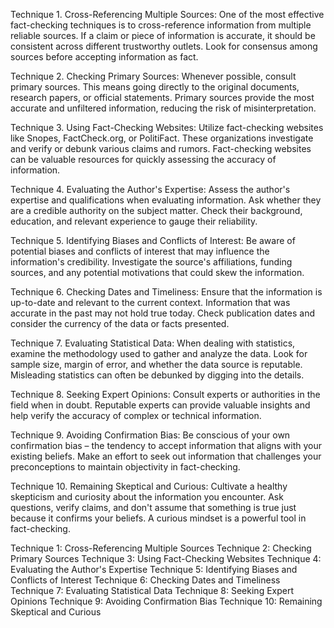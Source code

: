 Technique 1. Cross-Referencing Multiple Sources: One of the most effective fact-checking techniques is to cross-reference information from multiple reliable sources. If a claim or piece of information is accurate, it should be consistent across different trustworthy outlets. Look for consensus among sources before accepting information as fact.

Technique 2. Checking Primary Sources: Whenever possible, consult primary sources. This means going directly to the original documents, research papers, or official statements. Primary sources provide the most accurate and unfiltered information, reducing the risk of misinterpretation.

Technique 3. Using Fact-Checking Websites: Utilize fact-checking websites like Snopes, FactCheck.org, or PolitiFact. These organizations investigate and verify or debunk various claims and rumors. Fact-checking websites can be valuable resources for quickly assessing the accuracy of information.

Technique 4. Evaluating the Author's Expertise: Assess the author's expertise and qualifications when evaluating information. Ask whether they are a credible authority on the subject matter. Check their background, education, and relevant experience to gauge their reliability.

Technique 5. Identifying Biases and Conflicts of Interest: Be aware of potential biases and conflicts of interest that may influence the information's credibility. Investigate the source's affiliations, funding sources, and any potential motivations that could skew the information.

Technique 6. Checking Dates and Timeliness: Ensure that the information is up-to-date and relevant to the current context. Information that was accurate in the past may not hold true today. Check publication dates and consider the currency of the data or facts presented.

Technique 7. Evaluating Statistical Data: When dealing with statistics, examine the methodology used to gather and analyze the data. Look for sample size, margin of error, and whether the data source is reputable. Misleading statistics can often be debunked by digging into the details.

Technique 8. Seeking Expert Opinions: Consult experts or authorities in the field when in doubt. Reputable experts can provide valuable insights and help verify the accuracy of complex or technical information.

Technique 9. Avoiding Confirmation Bias: Be conscious of your own confirmation bias – the tendency to accept information that aligns with your existing beliefs. Make an effort to seek out information that challenges your preconceptions to maintain objectivity in fact-checking.

Technique 10. Remaining Skeptical and Curious: Cultivate a healthy skepticism and curiosity about the information you encounter. Ask questions, verify claims, and don't assume that something is true just because it confirms your beliefs. A curious mindset is a powerful tool in fact-checking.

Technique 1: Cross-Referencing Multiple Sources
Technique 2: Checking Primary Sources
Technique 3: Using Fact-Checking Websites
Technique 4: Evaluating the Author's Expertise
Technique 5: Identifying Biases and Conflicts of Interest
Technique 6: Checking Dates and Timeliness
Technique 7: Evaluating Statistical Data
Technique 8: Seeking Expert Opinions
Technique 9: Avoiding Confirmation Bias
Technique 10: Remaining Skeptical and Curious
